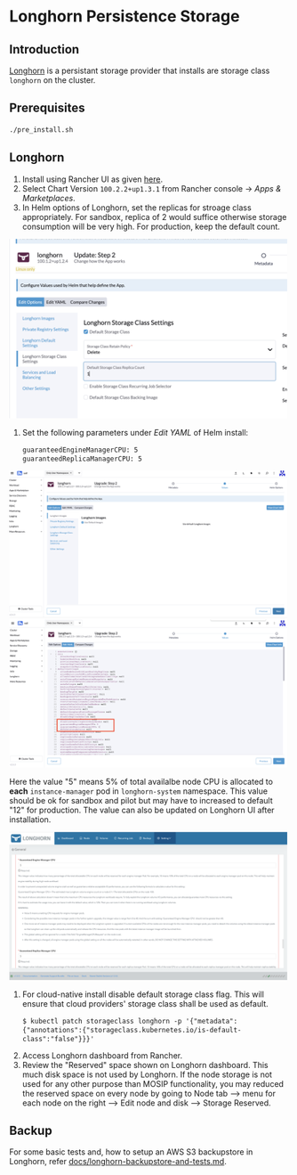 # Longhorn Persistence Storage

## Introduction
[Longhorn](https://longhorn.io) is a persistant storage provider that installs are storage class `longhorn` on the cluster.

## Prerequisites
```sh
./pre_install.sh
```

## Longhorn
1. Install using Rancher UI as given [here](https://longhorn.io/docs/latest/deploy/install/install-with-rancher/).
1. Select Chart Version `100.2.2+up1.3.1` from Rancher console -> _Apps & Marketplaces_.
1. In Helm options of Longhorn, set the replicas for stroage class appropriately. For sandbox, replica of 2 would suffice otherwise storage consumption will be very high. For production, keep the default count.

 <img src="../../docs/_images/storage-class-replicas.png" width="500">
 
1. Set the following parameters under _Edit YAML_ of Helm install: 
    ```
    guaranteedEngineManagerCPU: 5
    guaranteedReplicaManagerCPU: 5
    ```
 
  <img src="../../docs/_images/longhorn-1.png" width="500">

  <img src="../../docs/_images/longhorn-2.png" width="500">

Here the value "5" means 5% of total availalbe node CPU is allocated to **each** `instance-manager` pod in `longhorn-system` namespace. This value should be ok for sandbox and pilot but may have to increased to default "12" for production. The value can also be updated on Longhorn UI after installation.

  <img src="../../docs/_images/longhorn-3.png" width="500">

1. For cloud-native install disable default storage class flag. This will ensure that cloud providers' storage class shall be used as default. 
	```
	$ kubectl patch storageclass longhorn -p '{"metadata": {"annotations":{"storageclass.kubernetes.io/is-default-class":"false"}}}'
	```
1. Access Longhorn dashboard from Rancher.
1. Review the "Reserved" space shown on Longhorn dashboard. This much disk space is not used by Longhorn. If the node storage is not used for any other purpose than MOSIP functionality, you may reduced the reserved space on every node by going to Node tab --> menu for each node on the right --> Edit node and disk --> Storage Reserved.

## Backup
For some basic tests and, how to setup an AWS S3 backupstore in Longhorn, refer [docs/longhorn-backupstore-and-tests.md](../../docs/longhorn-backupstore-and-tests.md).
